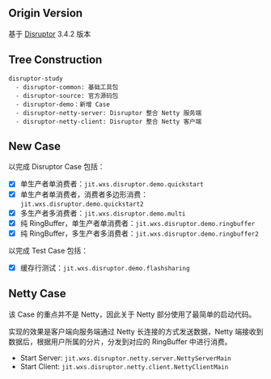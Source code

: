 ## Origin Version

基于 [Disruptor](https://github.com/LMAX-Exchange/disruptor) 3.4.2 版本

## Tree Construction

```
disruptor-study
  - disruptor-common: 基础工具包
  - disruptor-source: 官方源码包
  - disruptor-demo：新增 Case
  - disruptor-netty-server: Disruptor 整合 Netty 服务端
  - disruptor-netty-client: Disruptor 整合 Netty 客户端
```

## New Case

以完成 Disruptor Case 包括：

- [x] 单生产者单消费者：`jit.wxs.disruptor.demo.quickstart`
- [x] 单生产者单消费者，消费者多边形消费：`jit.wxs.disruptor.demo.quickstart2`
- [x] 多生产者多消费者：`jit.wxs.disruptor.demo.multi`
- [x] 纯 RingBuffer，单生产者单消费者：`jit.wxs.disruptor.demo.ringbuffer`
- [x] 纯 RingBuffer，多生产者多消费者：`jit.wxs.disruptor.demo.ringbuffer2`

以完成 Test Case 包括：

- [x] 缓存行测试：`jit.wxs.disruptor.demo.flashsharing`

## Netty Case

该 Case 的重点并不是 Netty，因此关于 Netty 部分使用了最简单的启动代码。

实现的效果是客户端向服务端通过 Netty 长连接的方式发送数据，Netty 端接收到数据后，根据用户所属的分片，分发到对应的 RingBuffer 中进行消费。

- Start Server: `jit.wxs.disruptor.netty.server.NettyServerMain`
- Start Client:  `jit.wxs.disruptor.netty.client.NettyClientMain`

